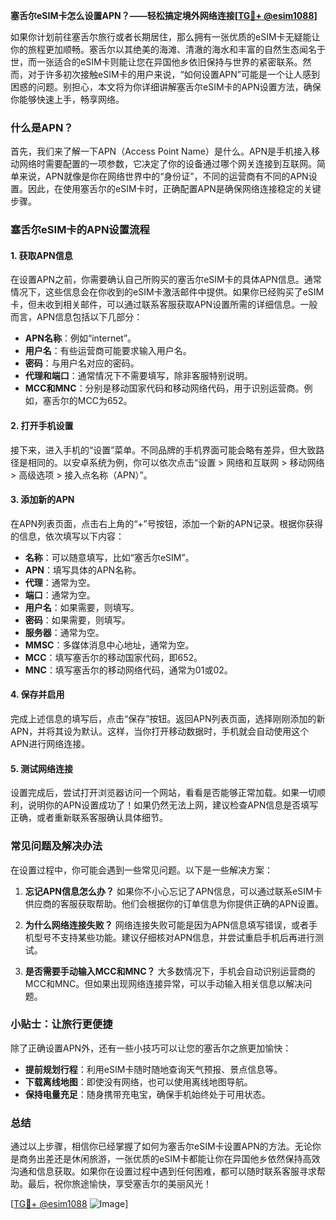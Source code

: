 **塞舌尔eSIM卡怎么设置APN？——轻松搞定境外网络连接[[TG💪+ @esim1088](https://t.me/s/esim1088)]**

如果你计划前往塞舌尔旅行或者长期居住，那么拥有一张优质的eSIM卡无疑能让你的旅程更加顺畅。塞舌尔以其绝美的海滩、清澈的海水和丰富的自然生态闻名于世，而一张适合的eSIM卡则能让您在异国他乡依旧保持与世界的紧密联系。然而，对于许多初次接触eSIM卡的用户来说，“如何设置APN”可能是一个让人感到困惑的问题。别担心，本文将为你详细讲解塞舌尔eSIM卡的APN设置方法，确保你能够快速上手，畅享网络。

### 什么是APN？

首先，我们来了解一下APN（Access Point Name）是什么。APN是手机接入移动网络时需要配置的一项参数，它决定了你的设备通过哪个网关连接到互联网。简单来说，APN就像是你在网络世界中的“身份证”，不同的运营商有不同的APN设置。因此，在使用塞舌尔的eSIM卡时，正确配置APN是确保网络连接稳定的关键步骤。

### 塞舌尔eSIM卡的APN设置流程

#### 1. 获取APN信息
在设置APN之前，你需要确认自己所购买的塞舌尔eSIM卡的具体APN信息。通常情况下，这些信息会在你收到的eSIM卡激活邮件中提供。如果你已经购买了eSIM卡，但未收到相关邮件，可以通过联系客服获取APN设置所需的详细信息。一般而言，APN信息包括以下几部分：
- **APN名称**：例如“internet”。
- **用户名**：有些运营商可能要求输入用户名。
- **密码**：与用户名对应的密码。
- **代理和端口**：通常情况下不需要填写，除非客服特别说明。
- **MCC和MNC**：分别是移动国家代码和移动网络代码，用于识别运营商。例如，塞舌尔的MCC为652。

#### 2. 打开手机设置
接下来，进入手机的“设置”菜单。不同品牌的手机界面可能会略有差异，但大致路径是相同的。以安卓系统为例，你可以依次点击“设置 > 网络和互联网 > 移动网络 > 高级选项 > 接入点名称（APN）”。

#### 3. 添加新的APN
在APN列表页面，点击右上角的“+”号按钮，添加一个新的APN记录。根据你获得的信息，依次填写以下内容：
- **名称**：可以随意填写，比如“塞舌尔eSIM”。
- **APN**：填写具体的APN名称。
- **代理**：通常为空。
- **端口**：通常为空。
- **用户名**：如果需要，则填写。
- **密码**：如果需要，则填写。
- **服务器**：通常为空。
- **MMSC**：多媒体消息中心地址，通常为空。
- **MCC**：填写塞舌尔的移动国家代码，即652。
- **MNC**：填写塞舌尔的移动网络代码，通常为01或02。

#### 4. 保存并启用
完成上述信息的填写后，点击“保存”按钮。返回APN列表页面，选择刚刚添加的新APN，并将其设为默认。这样，当你打开移动数据时，手机就会自动使用这个APN进行网络连接。

#### 5. 测试网络连接
设置完成后，尝试打开浏览器访问一个网站，看看是否能够正常加载。如果一切顺利，说明你的APN设置成功了！如果仍然无法上网，建议检查APN信息是否填写正确，或者重新联系客服确认具体细节。

### 常见问题及解决办法

在设置过程中，你可能会遇到一些常见问题。以下是一些解决方案：

1. **忘记APN信息怎么办？**
   如果你不小心忘记了APN信息，可以通过联系eSIM卡供应商的客服获取帮助。他们会根据你的订单信息为你提供正确的APN设置。

2. **为什么网络连接失败？**
   网络连接失败可能是因为APN信息填写错误，或者手机型号不支持某些功能。建议仔细核对APN信息，并尝试重启手机后再进行测试。

3. **是否需要手动输入MCC和MNC？**
   大多数情况下，手机会自动识别运营商的MCC和MNC。但如果出现网络连接异常，可以手动输入相关信息以解决问题。

### 小贴士：让旅行更便捷

除了正确设置APN外，还有一些小技巧可以让您的塞舌尔之旅更加愉快：
- **提前规划行程**：利用eSIM卡随时随地查询天气预报、景点信息等。
- **下载离线地图**：即使没有网络，也可以使用离线地图导航。
- **保持电量充足**：随身携带充电宝，确保手机始终处于可用状态。

### 总结

通过以上步骤，相信你已经掌握了如何为塞舌尔eSIM卡设置APN的方法。无论你是商务出差还是休闲旅游，一张优质的eSIM卡都能让你在异国他乡依然保持高效沟通和信息获取。如果你在设置过程中遇到任何困难，都可以随时联系客服寻求帮助。最后，祝你旅途愉快，享受塞舌尔的美丽风光！

[[TG💪+ @esim1088](https://t.me/s/esim1088) ![Image](https://i.postimg.cc/4NQfJmqS/Snipaste-2025-05-13-00-14-12.png)]